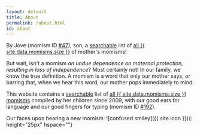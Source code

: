 ```yaml
---
layout: default
title: About
permalink: /about.html
id: about
---
```

By Jove (momism ID [#47](/list.html#momism_id47)), son, a [searchable](search.html) list of [all {{ site.data.momisms.size }}](list.html) of mother's momisms!

But wait, isn't a momism _an undue dependence on maternal protection, resulting in loss of independence_? Most certainly not! In our family, we know the true definition. A momism is a word that only our mother says; or barring that, when we hear this word, our mother pops immediately to mind.

This website contains a [searchable](/search.html) list of [all {{ site.data.momisms.size }} momisms](/list.html) compiled by her children since 2009, with our good ears for language and our good fingers for typing (momism ID [#192](/list.html#momism_id192)).

Our faces upon hearing a new momism: ![confused smiley]({{ site.icon }}){: height="25px" hspace=""}

